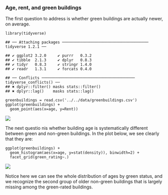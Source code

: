 ### Age, rent, and green buildings

The first question to address is whether green buildings are actually
newer, on average.

    library(tidyverse)

    ## ── Attaching packages ────────────────────────────────────── tidyverse 1.2.1 ──

    ## ✔ ggplot2 3.2.0     ✔ purrr   0.3.2
    ## ✔ tibble  2.1.3     ✔ dplyr   0.8.3
    ## ✔ tidyr   0.8.3     ✔ stringr 1.4.0
    ## ✔ readr   1.3.1     ✔ forcats 0.4.0

    ## ── Conflicts ───────────────────────────────────────── tidyverse_conflicts() ──
    ## ✖ dplyr::filter() masks stats::filter()
    ## ✖ dplyr::lag()    masks stats::lag()

    greenbuildings = read.csv('../../data/greenbuildings.csv')
    ggplot(greenbuildings) + 
      geom_point(aes(x=age, y=Rent))

![](green_age_files/figure-markdown_strict/unnamed-chunk-1-1.png)

The next questio nis whether building age is systematically different
between green and non-green buildings. In the plot below, we see clearly
that they are:

    ggplot(greenbuildings) + 
      geom_histogram(aes(x=age, y=stat(density)), binwidth=2) + 
      facet_grid(green_rating~.)

![](green_age_files/figure-markdown_strict/unnamed-chunk-2-1.png)

Notice here we can see the whole distribution of ages by green status,
and we recognize the second group of older non-green buildings that is
largely missing among the green-rated buildings.

<!-- # The truly excellent answer: try to hold age roughly constant -->
<!-- # easy way: -->
<!-- # define some age groupings -->
<!-- greenbuildings = mutate(greenbuildings,  -->
<!--                         agecat= cut(age, c(0, 10, 20, 30, 50, 75, 200), include.lowest =TRUE)) -->
<!-- # now compare rent within age groupings -->
<!-- summ1 = greenbuildings %>% -->
<!--   group_by(agecat, green_rating) %>% -->
<!--   summarize(mean_rent = mean(Rent), n = n()) -->
<!-- summ1 -->
<!-- summ1 %>% select(agecat, green_rating, mean_rent) %>% -->
<!--   spread(green_rating, mean_rent) -->
<!-- # in bar plot form -->
<!-- ggplot(summ1) +  -->
<!--   geom_col(aes(x=agecat, y=mean_rent, fill=factor(green_rating)), position='dodge') -->
<!-- # Note: comparison is much easier within categories this way, versus stacked bars! -->
<!-- ggplot(summ1) +  -->
<!--   geom_col(aes(x=agecat, y=mean_rent, fill=factor(green_rating)), position='stack') -->
